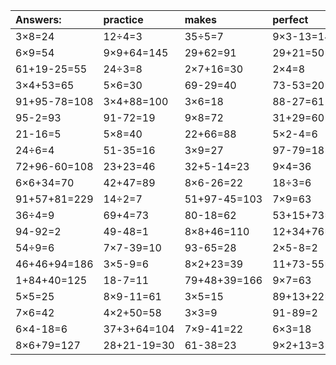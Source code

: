 | Answers: | practice | makes | perfect | ! |
| :--- | :--- | :--- | :--- | :--- |
| 3×8=24 | 12÷4=3 | 35÷5=7 | 9×3-13=14 | 21+24=45 | 
| 6×9=54 | 9×9+64=145 | 29+62=91 | 29+21=50 | 3×8-7=17 | 
| 61+19-25=55 | 24÷3=8 | 2×7+16=30 | 2×4=8 | 9÷9=1 | 
| 3×4+53=65 | 5×6=30 | 69-29=40 | 73-53=20 | 25÷5=5 | 
| 91+95-78=108 | 3×4+88=100 | 3×6=18 | 88-27=61 | 2×7-6=8 | 
| 95-2=93 | 91-72=19 | 9×8=72 | 31+29=60 | 63-29=34 | 
| 21-16=5 | 5×8=40 | 22+66=88 | 5×2-4=6 | 47+39=86 | 
| 24÷6=4 | 51-35=16 | 3×9=27 | 97-79=18 | 5×3-7=8 | 
| 72+96-60=108 | 23+23=46 | 32+5-14=23 | 9×4=36 | 54+47-91=10 | 
| 6×6+34=70 | 42+47=89 | 8×6-26=22 | 18÷3=6 | 6÷2=3 | 
| 91+57+81=229 | 14÷2=7 | 51+97-45=103 | 7×9=63 | 8×5-10=30 | 
| 36÷4=9 | 69+4=73 | 80-18=62 | 53+15+73=141 | 4×9=36 | 
| 94-92=2 | 49-48=1 | 8×8+46=110 | 12+34+76=122 | 20÷4=5 | 
| 54÷9=6 | 7×7-39=10 | 93-65=28 | 2×5-8=2 | 7×2=14 | 
| 46+46+94=186 | 3×5-9=6 | 8×2+23=39 | 11+73-55=29 | 81+53-8=126 | 
| 1+84+40=125 | 18-7=11 | 79+48+39=166 | 9×7=63 | 90-22=68 | 
| 5×5=25 | 8×9-11=61 | 3×5=15 | 89+13+22=124 | 74+8=82 | 
| 7×6=42 | 4×2+50=58 | 3×3=9 | 91-89=2 | 4×3=12 | 
| 6×4-18=6 | 37+3+64=104 | 7×9-41=22 | 6×3=18 | 30+54+60=144 | 
| 8×6+79=127 | 28+21-19=30 | 61-38=23 | 9×2+13=31 | 16÷4=4 | 
